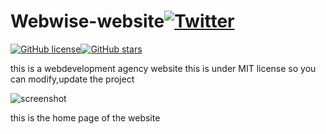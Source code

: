 # Webwise-website[![Twitter](https://img.shields.io/twitter/url?style=social&url=https%3A%2F%2Fgithub.com%2FAlok-joseph%2FWebwise-website)](https://twitter.com/intent/tweet?text=Wow:&url=https%3A%2F%2Fgithub.com%2FAlok-joseph%2FWebwise-website)
[![GitHub license](https://img.shields.io/github/license/Alok-joseph/Webwise-website)](https://github.com/Alok-joseph/Webwise-website/blob/main/LICENSE)[![GitHub stars](https://img.shields.io/github/stars/Alok-joseph/Webwise-website)](https://github.com/Alok-joseph/Webwise-website/stargazers)


this is a webdevelopment agency website
this is under MIT license so you can modify,update the  project

![screenshot](https://user-images.githubusercontent.com/98444143/154275139-b4a74650-5ea3-494b-ba0f-562c98ff2a5a.png)

this is the home page of the website

